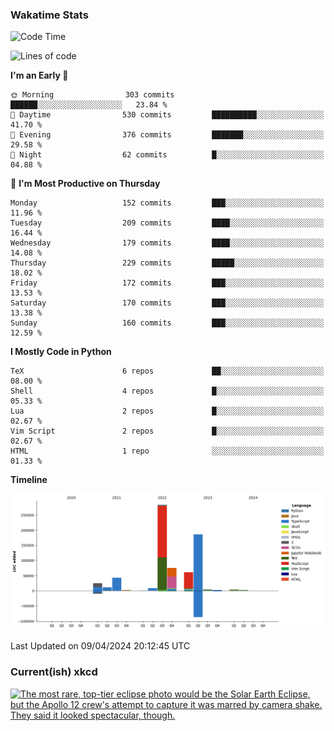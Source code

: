 ### Wakatime Stats
<!--START_SECTION:waka-->
![Code Time](http://img.shields.io/badge/Code%20Time-2%2C468%20hrs%208%20mins-blue)

![Lines of code](https://img.shields.io/badge/From%20Hello%20World%20I%27ve%20Written-707.7%20thousand%20lines%20of%20code-blue)

**I'm an Early 🐤** 

```text
🌞 Morning                303 commits         ██████░░░░░░░░░░░░░░░░░░░   23.84 % 
🌆 Daytime                530 commits         ██████████░░░░░░░░░░░░░░░   41.70 % 
🌃 Evening                376 commits         ███████░░░░░░░░░░░░░░░░░░   29.58 % 
🌙 Night                  62 commits          █░░░░░░░░░░░░░░░░░░░░░░░░   04.88 % 
```
📅 **I'm Most Productive on Thursday** 

```text
Monday                   152 commits         ███░░░░░░░░░░░░░░░░░░░░░░   11.96 % 
Tuesday                  209 commits         ████░░░░░░░░░░░░░░░░░░░░░   16.44 % 
Wednesday                179 commits         ████░░░░░░░░░░░░░░░░░░░░░   14.08 % 
Thursday                 229 commits         █████░░░░░░░░░░░░░░░░░░░░   18.02 % 
Friday                   172 commits         ███░░░░░░░░░░░░░░░░░░░░░░   13.53 % 
Saturday                 170 commits         ███░░░░░░░░░░░░░░░░░░░░░░   13.38 % 
Sunday                   160 commits         ███░░░░░░░░░░░░░░░░░░░░░░   12.59 % 
```


**I Mostly Code in Python** 

```text
TeX                      6 repos             ██░░░░░░░░░░░░░░░░░░░░░░░   08.00 % 
Shell                    4 repos             █░░░░░░░░░░░░░░░░░░░░░░░░   05.33 % 
Lua                      2 repos             █░░░░░░░░░░░░░░░░░░░░░░░░   02.67 % 
Vim Script               2 repos             █░░░░░░░░░░░░░░░░░░░░░░░░   02.67 % 
HTML                     1 repo              ░░░░░░░░░░░░░░░░░░░░░░░░░   01.33 % 
```



**Timeline**

![Lines of Code chart](https://raw.githubusercontent.com/joshuajeschek/joshuajeschek/main/assets/bar_graph.png)


 Last Updated on 09/04/2024 20:12:45 UTC
<!--END_SECTION:waka-->

### Current(ish) xkcd
<a id="xkcd-a" title="The most rare, top-tier eclipse photo would be the Solar Earth Eclipse, but the Apollo 12 crew's attempt to capture it was marred by camera shake. They said it looked spectacular, though." href="https://www.xkcd.com" target="_blank">
        <img align="center" id="xkcd-img" src="https://imgs.xkcd.com/comics/types_of_eclipse_photo.png" alt="The most rare, top-tier eclipse photo would be the Solar Earth Eclipse, but the Apollo 12 crew's attempt to capture it was marred by camera shake. They said it looked spectacular, though." height=300 />
</a>
